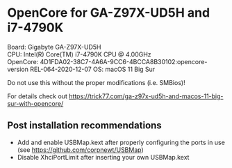 # OpenCore for GA-Z97X-UD5H and i7-4790K

Board: Gigabyte GA-Z97X-UD5H  
CPU: Intel(R) Core(TM) i7-4790K CPU @ 4.00GHz  
OpenCore: 4D1FDA02-38C7-4A6A-9CC6-4BCCA8B30102:opencore-version	REL-064-2020-12-07
OS: macOS 11 Big Sur  
  
Do not use this without the proper modifications (i.e. SMBios)!  

For details check out https://trick77.com/ga-z97x-ud5h-and-macos-11-big-sur-with-opencore/

## Post installation recommendations

- Add and enable USBMap.kext after properly configuring the ports in use (see https://github.com/corpnewt/USBMap)
- Disable XhciPortLimit after inserting your own USBMap.kext
